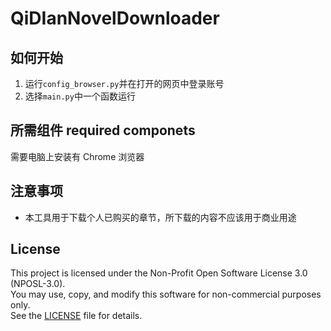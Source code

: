 # QiDIanNovelDownloader

## 如何开始
1. 运行`config_browser.py`并在打开的网页中登录账号
2. 选择`main.py`中一个函数运行

## 所需组件 required componets
需要电脑上安装有 Chrome 浏览器

## 注意事项
- 本工具用于下载个人已购买的章节，所下载的内容不应该用于商业用途

## License

This project is licensed under the Non-Profit Open Software License 3.0 (NPOSL-3.0).  
You may use, copy, and modify this software for non-commercial purposes only.  
See the [LICENSE](LICENSE) file for details.
